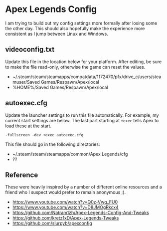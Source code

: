 # Apex Legends Config

I am trying to build out my config settings more formally after losing some the other day.  This should also hopefully make the experience more consistent as I jump between Linux and Windows.

## videoconfig.txt

Update this file in the location below for your platform.  After editing, be sure to make the file read-only, otherwise the game can reset the values.

- ~/.steam/steam/steamapps/compatdata/1172470/pfx/drive_c/users/steamuser/Saved Games/Respawn/Apex/local
- %HOME%/Saved Games/Respawn/Apex/local

## autoexec.cfg

Update the launcher settings to run this file automatically.  For example, my current start settings are below.  The last part starting at `+exec` tells Apex to load these at the start.

```
-fullscreen -dev +exec autoexec.cfg
```
This file should go in the following directories:

- ~/.steam/steam/steamapps/common/Apex Legends/cfg
- ??

## Reference

These were heavily inspired by a number of different online resources and a friend who I suspect would prefer to remain anonymous ;).

- https://www.youtube.com/watch?v=Q0z-Vwq_FU0
- https://www.youtube.com/watch?v=D8JMOgRkcx4
- https://github.com/Natram1zh/Apex-Legends-Config-And-Tweaks
- https://github.com/kretz1xD/Apex-Legends-Tweaks
- https://github.com/slurpyb/apexconfig
